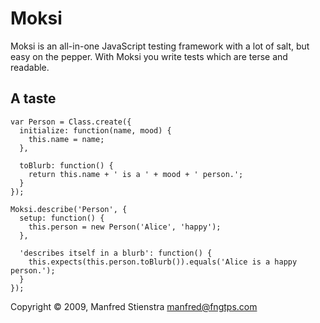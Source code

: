 # Moksi

Moksi is an all-in-one JavaScript testing framework with a lot of salt, but easy on the pepper. With Moksi you write tests which are terse and readable.

## A taste

    var Person = Class.create({
      initialize: function(name, mood) {
        this.name = name;
      },
  
      toBlurb: function() {
        return this.name + ' is a ' + mood + ' person.';
      }
    });

    Moksi.describe('Person', {
      setup: function() {
        this.person = new Person('Alice', 'happy');
      },
  
      'describes itself in a blurb': function() {
        this.expects(this.person.toBlurb()).equals('Alice is a happy person.');
      }
    });

Copyright © 2009, Manfred Stienstra <manfred@fngtps.com>